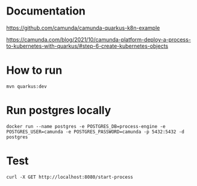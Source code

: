 # Documentation
https://github.com/camunda/camunda-quarkus-k8n-example

https://camunda.com/blog/2021/10/camunda-platform-deploy-a-process-to-kubernetes-with-quarkus/#step-6-create-kubernetes-objects

# How to run
```mvn quarkus:dev```

# Run postgres locally
```docker run --name postgres -e POSTGRES_DB=process-engine -e POSTGRES_USER=camunda -e POSTGRES_PASSWORD=camunda -p 5432:5432 -d postgres```

# Test
```curl -X GET http://localhost:8080/start-process```
